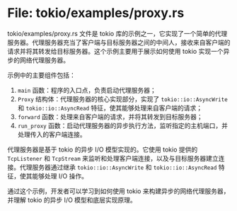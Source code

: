 # File: tokio/examples/proxy.rs

tokio/examples/proxy.rs 文件是 tokio 库的示例之一，它实现了一个简单的代理服务器。代理服务器充当了客户端与目标服务器之间的中间人，接收来自客户端的请求并将其转发给目标服务器。这个示例主要用于展示如何使用 tokio 实现一个异步的网络代理服务器。

示例中的主要组件包括：

1. `main` 函数：程序的入口点，负责启动代理服务器；
2. `Proxy` 结构体：代理服务器的核心实现部分，实现了 `tokio::io::AsyncWrite` 和 `tokio::io::AsyncRead` 特征，使其能够处理来自客户端的请求；
3. `forward` 函数：处理来自客户端的请求，并将其转发到目标服务器；
4. `run_proxy` 函数：启动代理服务器的异步执行方法，监听指定的主机端口，并处理传入的客户端连接。

代理服务器是基于 tokio 的异步 I/O 模型实现的。它使用 tokio 提供的 `TcpListener` 和 `TcpStream` 来监听和处理客户端连接，以及与目标服务器建立连接。代理服务器通过继承 `tokio::io::AsyncWrite` 和 `tokio::io::AsyncRead` 特征，使其能够处理 I/O 操作。

通过这个示例，开发者可以学习到如何使用 tokio 来构建异步的网络代理服务器，并理解 tokio 的异步 I/O 模型和底层实现原理。

